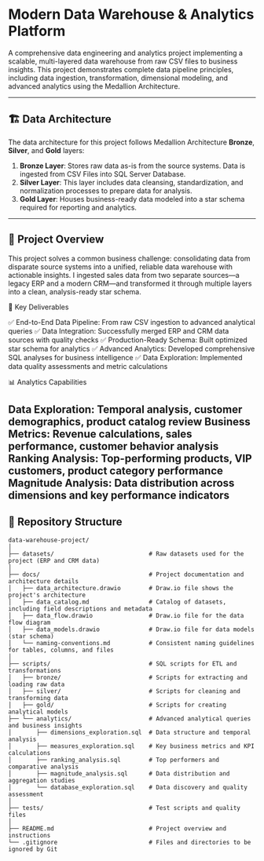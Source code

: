 # Modern Data Warehouse & Analytics Platform

A comprehensive data engineering and analytics project implementing a scalable, multi-layered data warehouse from raw CSV files to business insights. This project demonstrates complete data pipeline principles, including data ingestion, transformation, dimensional modeling, and advanced analytics using the Medallion Architecture.

---
## 🏗️ Data Architecture

The data architecture for this project follows Medallion Architecture **Bronze**, **Silver**, and **Gold** layers:

1. **Bronze Layer**: Stores raw data as-is from the source systems. Data is ingested from CSV Files into SQL Server Database.
2. **Silver Layer**: This layer includes data cleansing, standardization, and normalization processes to prepare data for analysis.
3. **Gold Layer**: Houses business-ready data modeled into a star schema required for reporting and analytics.

---
## 📖 Project Overview

This project solves a common business challenge: consolidating data from disparate source systems into a unified, reliable data warehouse with actionable insights. I ingested sales data from two separate sources—a legacy ERP and a modern CRM—and transformed it through multiple layers into a clean, analysis-ready star schema.

🎯 Key Deliverables

✅ End-to-End Data Pipeline: From raw CSV ingestion to advanced analytical queries
✅ Data Integration: Successfully merged ERP and CRM data sources with quality checks
✅ Production-Ready Schema: Built optimized star schema for analytics
✅ Advanced Analytics: Developed comprehensive SQL analyses for business intelligence
✅ Data Exploration: Implemented data quality assessments and metric calculations


📊 Analytics Capabilities

Data Exploration: Temporal analysis, customer demographics, product catalog review
Business Metrics: Revenue calculations, sales performance, customer behavior analysis
Ranking Analysis: Top-performing products, VIP customers, product category performance
Magnitude Analysis: Data distribution across dimensions and key performance indicators
---
## 📂 Repository Structure
```
data-warehouse-project/
│
├── datasets/                           # Raw datasets used for the project (ERP and CRM data)
│
├── docs/                               # Project documentation and architecture details
│   ├── data_architecture.drawio        # Draw.io file shows the project's architecture
│   ├── data_catalog.md                 # Catalog of datasets, including field descriptions and metadata
│   ├── data_flow.drawio                # Draw.io file for the data flow diagram
│   ├── data_models.drawio              # Draw.io file for data models (star schema)
│   └── naming-conventions.md           # Consistent naming guidelines for tables, columns, and files
│
├── scripts/                            # SQL scripts for ETL and transformations
│   ├── bronze/                         # Scripts for extracting and loading raw data
│   ├── silver/                         # Scripts for cleaning and transforming data
│   ├── gold/                           # Scripts for creating analytical models
├── └── analytics/                      # Advanced analytical queries and business insights
│       ├── dimensions_exploration.sql  # Data structure and temporal analysis
│       ├── measures_exploration.sql    # Key business metrics and KPI calculations
│       ├── ranking_analysis.sql        # Top performers and comparative analysis
│       ├── magnitude_analysis.sql      # Data distribution and aggregation studies
│       └── database_exploration.sql    # Data discovery and quality assessment
│
├── tests/                              # Test scripts and quality files
│
├── README.md                           # Project overview and instructions
└── .gitignore                          # Files and directories to be ignored by Git
```
